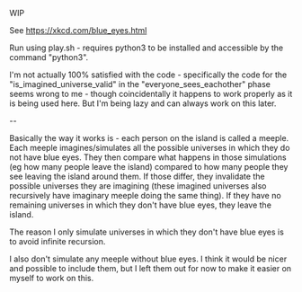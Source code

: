 WIP

See https://xkcd.com/blue_eyes.html

Run using play.sh - requires python3 to be installed and accessible by the command "python3".

I'm not actually 100% satisfied with the code - specifically the code for the "is_imagined_universe_valid" in the "everyone_sees_eachother" phase seems wrong to me - though coincidentally it happens to work properly as it is being used here. But I'm being lazy and can always work on this later.

--

Basically the way it works is - each person on the island is called a meeple. Each meeple imagines/simulates all the possible universes in which they do not have blue eyes. They then compare what happens in those simulations (eg how many people leave the island) compared to how many people they see leaving the island around them. If those differ, they invalidate the possible universes they are imagining (these imagined universes also recursively have imaginary meeple doing the same thing). If they have no remaining universes in which they don't have blue eyes, they leave the island.

The reason I only simulate universes in which they don't have blue eyes is to avoid infinite recursion.

I also don't simulate any meeple without blue eyes. I think it would be nicer and possible to include them, but I left them out for now to make it easier on myself to work on this.
